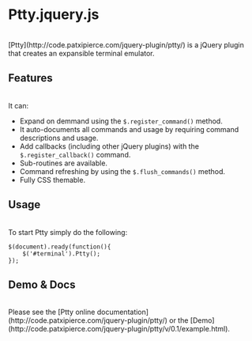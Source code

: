 # Ptty.jquery.js
<br>
[Ptty](http://code.patxipierce.com/jquery-plugin/ptty/) is a jQuery plugin that creates an expansible terminal emulator.

## Features
<br>
It can:

* Expand on demmand using the <code>$.register_command()</code> method.
* It auto-documents all commands and usage by requiring command descriptions and usage.
* Add callbacks (including other jQuery plugins) with the <code>$.register_callback()</code> command.
* Sub-routines are available.
* Command refreshing by using the <code>$.flush_commands()</code> method.
* Fully CSS themable.


## Usage
<br>
To start Ptty simply do the following:

    $(document).ready(function(){
        $('#terminal').Ptty();
    });
    
## Demo & Docs
<br>
Please see the [Ptty online documentation](http://code.patxipierce.com/jquery-plugin/ptty/) or the [Demo](http://code.patxipierce.com/jquery-plugin/ptty/v/0.1/example.html).

